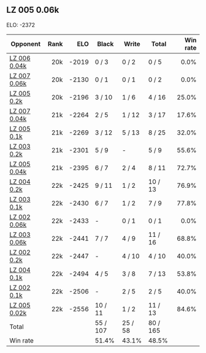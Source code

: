 ## LZ 005 0.06k ##

ELO: -2372

Opponent | Rank | ELO | Black | Write | Total | Win rate
---------|-----:|----:|-------|-------|-------|-------:
[LZ 006 0.04k](LZ%20006%200.04k.md) | 20k | -2019 | 0 / 3 | 0 / 2 | 0 / 5 | 0.0%
[LZ 007 0.06k](LZ%20007%200.06k.md) | 20k | -2130 | 0 / 1 | 0 / 1 | 0 / 2 | 0.0%
[LZ 005 0.2k](LZ%20005%200.2k.md) | 20k | -2196 | 3 / 10 | 1 / 6 | 4 / 16 | 25.0%
[LZ 007 0.04k](LZ%20007%200.04k.md) | 21k | -2264 | 2 / 5 | 1 / 12 | 3 / 17 | 17.6%
[LZ 005 0.1k](LZ%20005%200.1k.md) | 21k | -2269 | 3 / 12 | 5 / 13 | 8 / 25 | 32.0%
[LZ 003 0.2k](LZ%20003%200.2k.md) | 21k | -2301 | 5 / 9 | - | 5 / 9 | 55.6%
[LZ 005 0.04k](LZ%20005%200.04k.md) | 21k | -2395 | 6 / 7 | 2 / 4 | 8 / 11 | 72.7%
[LZ 004 0.2k](LZ%20004%200.2k.md) | 22k | -2425 | 9 / 11 | 1 / 2 | 10 / 13 | 76.9%
[LZ 003 0.1k](LZ%20003%200.1k.md) | 22k | -2430 | 6 / 7 | 1 / 2 | 7 / 9 | 77.8%
[LZ 002 0.06k](LZ%20002%200.06k.md) | 22k | -2433 | - | 0 / 1 | 0 / 1 | 0.0%
[LZ 003 0.06k](LZ%20003%200.06k.md) | 22k | -2441 | 7 / 7 | 4 / 9 | 11 / 16 | 68.8%
[LZ 002 0.2k](LZ%20002%200.2k.md) | 22k | -2447 | - | 4 / 10 | 4 / 10 | 40.0%
[LZ 004 0.1k](LZ%20004%200.1k.md) | 22k | -2494 | 4 / 5 | 3 / 8 | 7 / 13 | 53.8%
[LZ 002 0.1k](LZ%20002%200.1k.md) | 22k | -2506 | - | 2 / 5 | 2 / 5 | 40.0%
[LZ 005 0.02k](LZ%20005%200.02k.md) | 22k | -2556 | 10 / 11 | 1 / 2 | 11 / 13 | 84.6%
Total | | | 55 / 107 | 25 / 58 | 80 / 165 | 
Win rate| | | 51.4% | 43.1% | 48.5% | 
